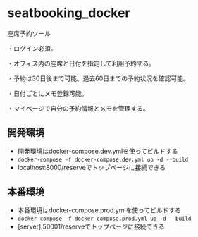 # seatbooking_docker
座席予約ツール

・ログイン必須。

・オフィス内の座席と日付を指定して利用予約する。

・予約は30日後まで可能。過去60日までの予約状況を確認可能。

・日付ごとにメモ登録可能。

・マイページで自分の予約情報とメモを管理する。

## 開発環境
- 開発環境はdocker-compose.dev.ymlを使ってビルドする
- `docker-compose -f docker-compose.dev.yml up -d --build`
- localhost:8000/reserveでトップページに接続できる
## 本番環境
- 本番環境はdocker-compose.prod.ymlを使ってビルドする
- `docker-compose -f docker-compose.prod.yml up -d --build`
- \[server]:50001/reserveでトップページに接続できる
